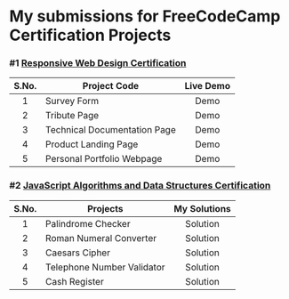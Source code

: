 # My submissions for FreeCodeCamp Certification Projects

### #1 [Responsive Web Design Certification](https://www.freecodecamp.org/learn/2022/responsive-web-design/)
| S.No. | Project Code                  | Live Demo |
| :---: |     ---------------------     |   :---:   |
|   1   |  Survey Form                  |    Demo   |
|   2   |  Tribute Page                 |    Demo   |
|   3   |  Technical Documentation Page |    Demo   |
|   4   |  Product Landing Page         |    Demo   |
|   5   |  Personal Portfolio Webpage   |    Demo   |

### #2 [JavaScript Algorithms and Data Structures Certification](https://www.freecodecamp.org/learn/javascript-algorithms-and-data-structures/)
| S.No. | Projects                     | My Solutions |
| :---: |     ---------------------    |   :-----:    |
|   1   |  Palindrome Checker          |   Solution  |
|   2   |  Roman Numeral Converter     |   Solution  |
|   3   |  Caesars Cipher              |   Solution  |
|   4   |  Telephone Number Validator  |   Solution  |
|   5   |  Cash Register               |   Solution  |
